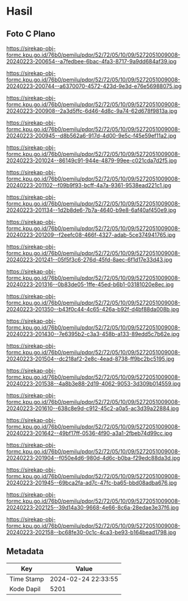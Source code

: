 # Hasil

## Foto C Plano

https://sirekap-obj-formc.kpu.go.id/76b0/pemilu/pdpr/52/72/05/10/09/5272051009008-20240223-200654--a7fedbee-6bac-4fa3-8717-9a9dd684af39.jpg

https://sirekap-obj-formc.kpu.go.id/76b0/pemilu/pdpr/52/72/05/10/09/5272051009008-20240223-200744--a6370070-4572-423d-9e3d-e76e56988075.jpg

https://sirekap-obj-formc.kpu.go.id/76b0/pemilu/pdpr/52/72/05/10/09/5272051009008-20240223-200908--2a3d5ffc-6d46-4d8c-9a74-62d678f9813a.jpg

https://sirekap-obj-formc.kpu.go.id/76b0/pemilu/pdpr/52/72/05/10/09/5272051009008-20240223-200945--d8b562a6-917d-4d00-9e5c-f45e59ef11a2.jpg

https://sirekap-obj-formc.kpu.go.id/76b0/pemilu/pdpr/52/72/05/10/09/5272051009008-20240223-201024--86149c91-944e-4879-99ee-c021cda7d2f5.jpg

https://sirekap-obj-formc.kpu.go.id/76b0/pemilu/pdpr/52/72/05/10/09/5272051009008-20240223-201102--f09b9f93-bcff-4a7a-9361-9538ead221c1.jpg

https://sirekap-obj-formc.kpu.go.id/76b0/pemilu/pdpr/52/72/05/10/09/5272051009008-20240223-201134--1d2b8de6-7b7a-4640-b9e8-6af40af450e9.jpg

https://sirekap-obj-formc.kpu.go.id/76b0/pemilu/pdpr/52/72/05/10/09/5272051009008-20240223-201209--f2eefc08-466f-4327-adab-5ce374941765.jpg

https://sirekap-obj-formc.kpu.go.id/76b0/pemilu/pdpr/52/72/05/10/09/5272051009008-20240223-201241--05f5f3c6-276d-45fd-8aec-6f1d17e33d43.jpg

https://sirekap-obj-formc.kpu.go.id/76b0/pemilu/pdpr/52/72/05/10/09/5272051009008-20240223-201316--0b83de05-1ffe-45ed-b6b1-03181020e8ec.jpg

https://sirekap-obj-formc.kpu.go.id/76b0/pemilu/pdpr/52/72/05/10/09/5272051009008-20240223-201350--b43f0c44-4c65-426a-b92f-d4bf88da008b.jpg

https://sirekap-obj-formc.kpu.go.id/76b0/pemilu/pdpr/52/72/05/10/09/5272051009008-20240223-201430--7e6395b2-c3a3-458b-a133-89edd5c7b62e.jpg

https://sirekap-obj-formc.kpu.go.id/76b0/pemilu/pdpr/52/72/05/10/09/5272051009008-20240223-201504--dc218af2-2e8c-4ead-8738-ff9bc2bc5195.jpg

https://sirekap-obj-formc.kpu.go.id/76b0/pemilu/pdpr/52/72/05/10/09/5272051009008-20240223-201538--4a8b3e88-2d19-4062-9053-3d309b014559.jpg

https://sirekap-obj-formc.kpu.go.id/76b0/pemilu/pdpr/52/72/05/10/09/5272051009008-20240223-201610--638c8e9d-c912-45c2-a0a5-ac3d39a22884.jpg

https://sirekap-obj-formc.kpu.go.id/76b0/pemilu/pdpr/52/72/05/10/09/5272051009008-20240223-201642--49bf17ff-0536-4f90-a3a1-2fbeb74d99cc.jpg

https://sirekap-obj-formc.kpu.go.id/76b0/pemilu/pdpr/52/72/05/10/09/5272051009008-20240223-201904--f050e4d6-980d-4d6c-b0ba-f29edc88da3d.jpg

https://sirekap-obj-formc.kpu.go.id/76b0/pemilu/pdpr/52/72/05/10/09/5272051009008-20240223-201945--69bca2fa-ad7c-47fc-ba65-bbd08adba676.jpg

https://sirekap-obj-formc.kpu.go.id/76b0/pemilu/pdpr/52/72/05/10/09/5272051009008-20240223-202125--39d14a30-9668-4e66-8c6a-28edae3e37f6.jpg

https://sirekap-obj-formc.kpu.go.id/76b0/pemilu/pdpr/52/72/05/10/09/5272051009008-20240223-202158--bc68fe30-0c1c-4ca3-be93-b164bead1798.jpg


## Metadata

| Key        | Value               |
| ---------- | ------------------- |
| Time Stamp | 2024-02-24 22:33:55 |
| Kode Dapil | 5201                |



